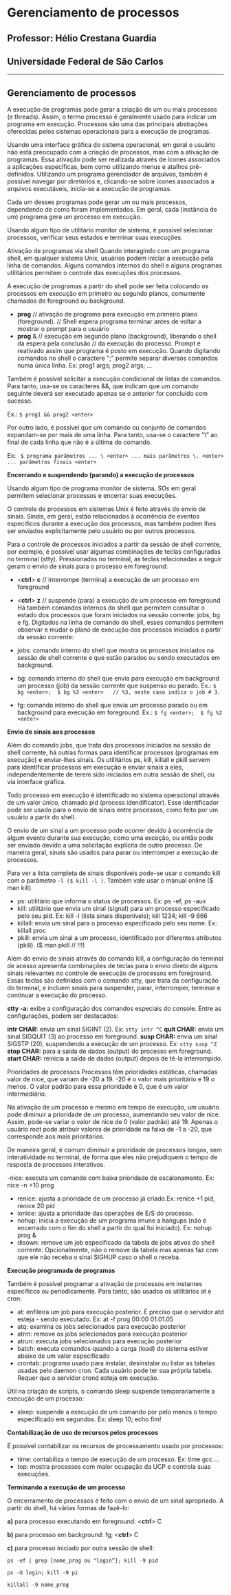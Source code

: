 # Gerenciamento de processos
## Professor: Hélio Crestana Guardia
## Universidade Federal de São Carlos
---

## Gerenciamento de processos

A execução de programas pode gerar a criação de um ou mais processos (e threads). Assim, o termo processo é geralmente usado para indicar um programa em execução. Processos são uma das principais abstrações oferecidas pelos sistemas operacionais para a execução de programas. 

Usando uma interface gráfica do sistema operacional, em geral o usuário não está preocupado com a criação de processos, mas com a ativação de programas. Essa ativação pode ser realizada através de ícones associados a aplicações específicas, bem como utilizando menus e atalhos pré-definidos. Utilizando um programa gerenciador de arquivos, também é possível navegar por diretórios e, clicando-se sobre ícones associados a arquivos executáveis, inicia-se a execução de programas.

Cada um desses programas pode gerar um ou mais processos, dependendo de como foram implementados. Em geral, cada (instância de um) programa gera um processo em execução. 

Usando algum tipo de utilitário monitor de sistema, é possível selecionar processos, verificar seus estados e terminar suas execuções.

Ativação de programas via shell
Quando interagindo com um programa shell, em qualquer sistema Unix, usuários podem iniciar a execução pela linha de comandos. Alguns comandos internos do shell e alguns programas utilitários permitem o controle das execuções dos processos.

A execução de programas a partir do shell pode ser feita colocando os processos em execução em primeiro ou segundo planos, comumente chamados de foreground ou background.

- **prog** <enter>         // ativação de programa para execução em primeiro plano (foreground). 
                                  // Shell espera programa terminar antes de voltar a mostrar o prompt para o usuário
- **prog** & <enter>     // execução em segundo plano (background), liberando o shell da espera pela conclusão
                                  // da execução do processo. Prompt é reativado assim que programa é posto em execução.
Quando digitando comandos no shell o caractere ";” permite separar diversos comandos numa única linha. Ex: prog1 args; prog2 args; ...

Também é possível solicitar a execução condicional de listas de comandos. Para tanto, usa-se os caracteres &&, que indicam que um comando seguinte deverá ser executado apenas se o anterior for concluído com sucesso.

Ex.:  ```$ prog1 && prog2 <enter>```

Por outro lado, é possível que um comando ou conjunto de comandos expandam-se por mais de uma linha. Para tanto, usa-se o caractere "\” ao final de cada linha que não é a última do comando.

Ex:   ```
$ programa parâmetros ... \ <enter>
         ... mais parâmetros \. <enter>
         ... parâmetros finais <enter>```

**Encerrando e suspendendo (parando) a execução de processos**

Usando algum tipo de programa monitor de sistema, SOs em geral permitem selecionar processos e encerrar suas execuções.

O controle de processos em sistemas Unix é feito através do envio de sinais. Sinais, em geral, estão relacionados à ocorrência de eventos específicos durante a execução dos processos, mas também podem lhes ser enviados explicitamente pelo usuário ou por outros processos.

Para o controle de processos iniciados a partir da sessão de shell corrente, por exemplo, é possível usar algumas combinações de teclas configuradas no terminal (stty). Pressionadas no terminal, as teclas relacionadas a seguir geram o envio de sinais para o processo em foreground:

- <**ctrl**> **c**             // interrompe (termina) a execução de um processo em foreground
- <**ctrl**> **z**             // suspende (para) a execução de um processo em foreground
Há também comandos internos do shell que permitem consultar o estado dos processos que foram iniciados na sessão corrente: jobs, bg e fg. Digitados na linha de comando do shell, esses comandos permitem observar e mudar o plano de execução dos processos iniciados a partir da sessão corrente:

- jobs: comando interno do shell que mostra os processos iniciados na sessão de shell corrente e que estão parados ou sendo executados em background.
- bg: comando interno do shell que envia para execução em background um processo (job) da sessão corrente que suspenso ou parado. Ex.: ```$ bg <enter>;  $ bg %3 <enter>   // %3, neste caso indica o job # 3.```
- fg: comando interno do shell que envia um processo parado ou em background para execução em foreground. Ex.: ```$ fg <enter>;  $ fg %2 <enter>```

**Envio de sinais aos processos**

Além do comando jobs, que trata dos processos iniciados na sessão de shell corrente, há outras formas para identificar processos (programas em execução) e enviar-lhes sinais. Os utilitários ps, kill, killall e pkill servem para identificar processos em execução e enviar sinais a eles, independentemente de terem sido iniciados em outra sessão de shell, ou via interface gráfica. 

Todo processo em execução é identificado no sistema operacional através de um valor único, chamado pid (process idendificator). Esse identificador pode ser usado para o envio de sinais entre processos, como feito por um usuário a partir do shell.

O envio de um sinal a um processo pode ocorrer devido à ocorrência de algum evento durante sua execução, como uma exceção, ou então pode ser enviado devido a uma solicitação explícita de outro processo. De maneira geral, sinais são usados para parar ou interromper a execução de processos.

Para ver a lista completa de sinais disponíveis pode-se usar o comando kill com o parâmetro ```-l ($ kill -l )```. Também vale usar o manual online ($ man kill). 

- ps: utilitário que informa o status de processos. Ex: ps -ef, ps -aux
- kill: utilitário que envia um sinal (signal) para um processo especificado pelo seu pid. Ex: kill -l (lista sinais disponíveis); kill 1234; kill -9 666
- killall: envia um sinal para o processo especificado pelo seu nome. Ex: killall proc
- pkill: envia um sinal a um processo, identificado por diferentes atributos (pkill). ($ man pkill      // !!!)

Além do envio de sinais através do comando kill, a configuração do terminal de acesso apresenta combinações de teclas para o envio direto de alguns sinais relevantes no controle de execução de processos em foreground. Essas teclas são definidas com o comando stty, que trata da configuração do terminal,  e incluem sinais para suspender, parar, interromper, terminar e continuar a execução do processo.

**stty -a:** exibe a configuração dos comandos especiais do console. Entre as configurações, podem ser destacados:

**intr CHAR:** envia um sinal SIGINT (2). Ex: ```stty intr ^C```
**quit CHAR:** envia um sinal SIGQUIT (3) ao processo em foreground.
**susp CHAR:** envia um sinal SIGSTP (20), suspendendo a execução de um processo. Ex: ```stty susp ^Z```
**stop CHAR:** para a saída de dados (output) do processo em foreground.
**start CHAR:** reinicia a saída de dados (output) depois de tê-la interrompido.

Prioridades de processos
Processos têm prioridades estáticas, chamadas valor de nice, que variam de -20 a 19. -20 é o valor mais prioritário e 19 o menos. O valor padrão para essa prioridade é 0, que é um valor intermediário.

Na ativação de um processo e mesmo em tempo de execução, um usuário pode diminuir a prioridade de um processo, aumentando seu valor de nice. Assim, pode-se variar o valor de nice de 0 (valor padrão) até 19. Apenas o usuário root pode atribuir valores de prioridade na faixa de -1 a -20, que corresponde aos mais prioritários.

De maneira geral, é comum diminuir a prioridade de processos longos, sem interatividade no terminal, de forma que eles não prejudiquem o tempo de resposta de processos interativos.

-nice: executa um comando com baixa prioridade de escalonamento. Ex: nice -n +10 prog
- renice: ajusta a prioridade de um processo já criado.Ex: renice +1 pid, renice 20 pid
- ionice: ajusta a prioridade das operações de E/S do processo.
- nohup: inicia a execução de um programa imune a hangups (não é encerrado com o fim do shell a partir do qual foi iniciado). Ex: nohup prog &
- disown: remove um job especificado da tabela de jobs ativos do shell corrente. Opcionalmente, não o remove da tabela mas apenas faz com que ele não receba o sinal SIGHUP caso o shell o receba.

**Execução programada de programas**

Também é possível programar a ativação de processos em instantes específicos ou periodicamente. Para tanto, são usados os utilitários at e cron:

- at: enfileira um job para execução posterior. É preciso que o servidor atd esteja - sendo executado. Ex: at -f prog 00:00 01.01.05
- atq: examina os jobs selecionados para execução posterior
- atrm: remove os jobs selecionados para execução posterior
- atrun: executa jobs selecionados para execução posterior
- batch: executa comandos quando a carga (load) do sistema estiver abaixo de um valor especificado
- crontab: programa usado para instalar, desinstalar ou listar as tabelas usadas pelo daemon cron. Cada usuário pode ter sua própria tabela. Requer que o servidor crond esteja em execução.

Útil na criação de scripts, o comando sleep suspende temporariamente a execução de um processo:

- sleep: suspende a execução de um comando por pelo menos o tempo especificado em segundos. Ex: sleep 10; echo fim!

**Contabilização de uso de recursos pelos processos**

É possível contabilizar os recursos de processamento usado por processos:

- time: contabiliza o tempo de execução de um processo. Ex: time gcc ...
-  top: mostra processos com maior ocupação da UCP e controla suas execuções. 

**Terminando a execução de um processo**

O encerramento de processos é feito com o envio de um sinal apropriado. A partir do shell, há várias formas de fazê-lo:

**a)** para processo executando em foreground:       <**ctrl**> C

**b)** para processo em background:      fg; <**ctrl**> C

**c)** para processo iniciado por outra sessão de shell:

```ps -ef | grep [nome_prog ou "login”]; kill -9 pid```

```ps -U login; kill -9 pi```

```killall -9 nome_prog```

